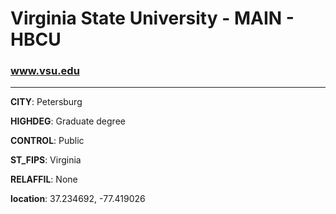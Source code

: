 # Virginia State University - MAIN - HBCU
### www.vsu.edu
---
**CITY**: Petersburg

**HIGHDEG**: Graduate degree

**CONTROL**: Public

**ST_FIPS**: Virginia

**RELAFFIL**: None

**location**: 37.234692, -77.419026